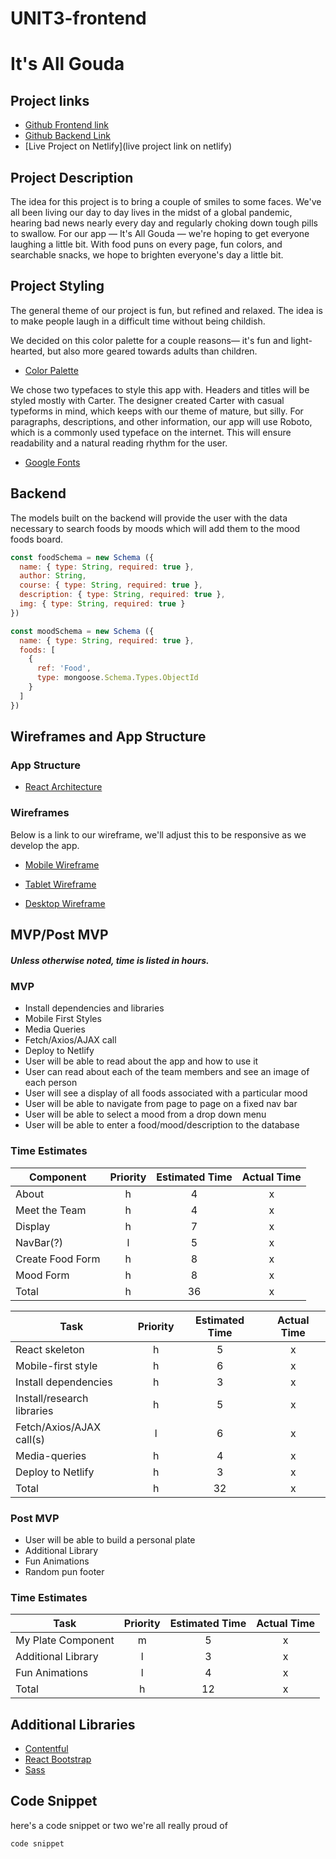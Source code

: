 # UNIT3-frontend
# It's All Gouda

## Project links

 - [Github Frontend link](https://github.com/hannahtrask/UNIT3-frontend)
 - [Github Backend Link](https://github.com/hannahtrask/UNIT3-backend)
 - [Live Project on Netlify](live project link on netlify)

## Project Description

The idea for this project is to bring a couple of smiles to some faces. We've all been living our day to day lives in the midst of a global pandemic, hearing bad news nearly every day and regularly choking down tough pills to swallow. For our app — It's All Gouda — we're hoping to get everyone laughing a little bit. With food puns on every page, fun colors, and searchable snacks, we hope to brighten everyone's day a little bit.

## Project Styling

The general theme of our project is fun, but refined and relaxed. The idea is to make people laugh in a difficult time without being childish.

We decided on this color palette for a couple reasons— it's fun and light-hearted, but also more geared towards adults than children.
- [Color Palette](https://coolors.co/264653-2a9d8f-e9c46a-f4a261-e76f51)

We chose two typefaces to style this app with. Headers and titles will be styled mostly with Carter. The designer created Carter with casual typeforms in mind, which keeps with our theme of mature, but silly. For paragraphs, descriptions, and other information, our app will use Roboto, which is a commonly used typeface on the internet. This will ensure readability and a natural reading rhythm for the user.
- [Google Fonts](https://fonts.google.com/specimen/Carter+One?query=carter#pairings)

## Backend

The models built on the backend will provide the user with the data necessary to search foods by moods which will add them to the mood foods board.

```javascript
const foodSchema = new Schema ({
  name: { type: String, required: true },
  author: String,
  course: { type: String, required: true },
  description: { type: String, required: true },
  img: { type: String, required: true }
})

const moodSchema = new Schema ({
  name: { type: String, required: true }, 
  foods: [
    {
      ref: 'Food',
      type: mongoose.Schema.Types.ObjectId
    }
  ]
})
```

## Wireframes and App Structure

### App Structure

- [React Architecture](https://res.cloudinary.com/digwu4vdh/image/upload/v1603739268/reactarchitecture_pqnfbq.png)

### Wireframes

Below is a link to our wireframe, we'll adjust this to be responsive as we develop the app.

 - [Mobile Wireframe](https://res.cloudinary.com/digwu4vdh/image/upload/v1603483325/Mwireframe_dknfsa.png)

 - [Tablet Wireframe](https://res.cloudinary.com/digwu4vdh/image/upload/v1603473283/Tablet-Unit3_hj4ttm.png)

 - [Desktop Wireframe](https://res.cloudinary.com/digwu4vdh/image/upload/v1603483579/Dwireframe_fbwrbm.png)
 
 ## MVP/Post MVP
 ##### Unless otherwise noted, time is listed in hours.

 ### MVP
 
   * Install dependencies and libraries
   * Mobile First Styles
   * Media Queries
   * Fetch/Axios/AJAX call
   * Deploy to Netlify
   * User will be able to read about the app and how to use it
   * User can read about each of the team members and see an image of each person
   * User will see a display of all foods associated with a particular mood
   * User will be able to navigate from page to page on a fixed nav bar
   * User will be able to select a mood from a drop down menu
   * User will be able to enter a food/mood/description to the database
 
### Time Estimates

| Component | Priority | Estimated Time | Actual Time |
| --- | :---: |  :---:  | :---: |
| About            | h | 4  | x   |
| Meet the Team    | h | 4  | x   |
| Display          | h | 7  | x   |
| NavBar(?)        | l | 5  | x   |
| Create Food Form | h | 8  | x   |
| Mood Form        | h | 8  | x   |
| Total            | h | 36 | x   |

| Task | Priority | Estimated Time | Actual Time |
| --- | :---: |  :---:  | :---: |
| React skeleton                     | h | 5  | x   |
| Mobile-first style                 | h | 6  | x   |
| Install dependencies               | h | 3  | x   |
| Install/research libraries         | h | 5  | x   |
| Fetch/Axios/AJAX call(s)           | l | 6  | x   |
| Media-queries                      | h | 4  | x   |
| Deploy to Netlify                  | h | 3  | x   |
| Total                              | h | 32 | x   |
    
 ### Post MVP
 
  * User will be able to build a personal plate
  * Additional Library
  * Fun Animations
  * Random pun footer

  ### Time Estimates
  
| Task | Priority | Estimated Time | Actual Time |
| --- | :---: |  :---: | :---: |
| My Plate Component | m | 5  | x  |
| Additional Library | l | 3  | x  |
| Fun Animations     | l | 4  | x  |
| Total              | h | 12 | x  |

## Additional Libraries

  - [Contentful](https://www.contentful.com/get-started/)
  - [React Bootstrap](https://react-bootstrap.github.io/)
  - [Sass](https://sass-lang.com/)

## Code Snippet

here's a code snippet or two we're all really proud of

```
code snippet
```
